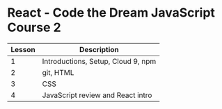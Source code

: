 # React - Code the Dream JavaScript Course 2
Lesson | Description
--- | ---
1 | Introductions, Setup, Cloud 9, npm
2 | git, HTML
3 | CSS
4 | JavaScript review and React intro
